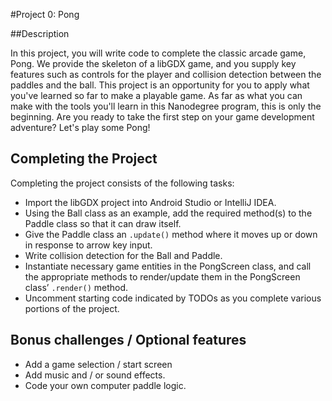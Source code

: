 #Project 0: Pong

##Description

In this project, you will write code to complete the classic arcade game, Pong.  We provide the skeleton of a libGDX game, and you supply key features such as controls for the player and collision detection between the paddles and the ball.  This project is an opportunity for you to apply what you've learned so far to make a playable game.  As far as what you can make with the tools you'll learn in this Nanodegree program, this is only the beginning.  Are you ready to take the first step on your game development adventure?  Let's play some Pong!

## Completing the Project

Completing the project consists of the following tasks:

- Import the libGDX project into Android Studio or IntelliJ IDEA.
- Using the Ball class as an example, add the required method(s) to the Paddle class so that it can draw itself.
- Give the Paddle class an `.update()` method where it moves up or down in response to arrow key input.
- Write collision detection for the Ball and Paddle.
- Instantiate necessary game entities in the PongScreen class, and call the appropriate methods to render/update them in the PongScreen class’ `.render()` method.
- Uncomment starting code indicated by TODOs as you complete various portions of the project.

## Bonus challenges / Optional features

- Add a game selection / start screen
- Add music and / or sound effects.
- Code your own computer paddle logic.
